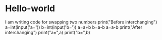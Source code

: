 # Hello-world
I am writing code for swapping two numbers
print("Before interchanging")
a=int(input('a='))
b=int(input('b='))
a=a+b
b=a-b
a=a-b
print("After interchanging")
print("a=",a)
print("b=",b)

